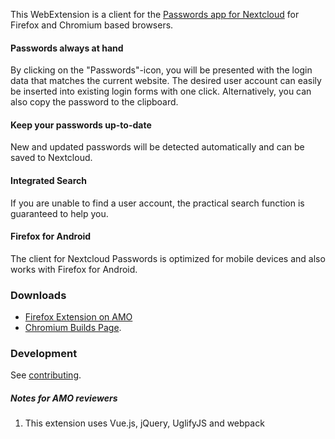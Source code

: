 This WebExtension is a client for the [Passwords app for Nextcloud](https://github.com/marius-wieschollek/passwords-legacy) for Firefox and Chromium based browsers.

#### Passwords always at hand
By clicking on the "Passwords"-icon, you will be presented with the login data that matches the current website. The desired user account can easily be inserted into existing login forms with one click. Alternatively, you can also copy the password to the clipboard.

#### Keep your passwords up-to-date
New and updated passwords will be detected automatically and can be saved to Nextcloud.

#### Integrated Search
If you are unable to find a user account, the practical search function is guaranteed to help you.

#### Firefox for Android
The client for Nextcloud Passwords is optimized for mobile devices and also works with Firefox for Android.

### Downloads
* [Firefox Extension on AMO](https://addons.mozilla.org/de/firefox/addon/nextcloud-passwords/)
* [Chromium Builds Page](https://github.com/marius-wieschollek/passwords-webextension/wiki/chromium-builds).

### Development
See [contributing](Contributing.md).

##### Notes for AMO reviewers
1. This extension uses Vue.js, jQuery, UglifyJS and webpack